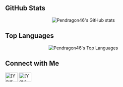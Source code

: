 
<div id="stats">
  <h2>GitHub Stats</h2>
  <div align="center">
    <img src="https://github-readme-stats.vercel.app/api?username=Pendragon46&show_icons=true&theme=radical" alt="Pendragon46's GitHub stats" />
  </div>
</div>

<div id="languages">
  <h2>Top Languages</h2>
  <div align="center">
    <img src="https://github-readme-stats.vercel.app/api/top-langs/?username=Pendragon46&layout=compact&theme=radical" alt="Pendragon46's Top Languages" />
  </div>
</div>

<div id="connect">
  <h2>Connect with Me</h2>
  <p align="left">
<!--     <a href="https://twitter.com/[Your Twitter Handle]" target="blank"><img align="center" src="https://raw.githubusercontent.com/rahuldkjain/github-profile-readme-generator/master/src/images/icons/Social/twitter.svg" alt="[Your Twitter Handle]" height="30" width="40" /></a> -->
    <a href="mailto:nicky.rindranirina@gmail.com" target="blank"><img align="center" src="https://upload.wikimedia.org/wikipedia/commons/7/7e/Gmail_icon_%282020%29.svg" alt="[Your Mail Handle]" height="30" width="40" /></a>
    <a href="https://linkedin.com/in/toky-nicky-rindranirina/" target="blank"><img align="center" src="https://raw.githubusercontent.com/rahuldkjain/github-profile-readme-generator/master/src/images/icons/Social/linked-in-alt.svg" alt="[Your LinkedIn Handle]" height="30" width="40" /></a>
    

<!--     <a href="https://stackoverflow.com/users/[Your StackOverflow Handle]" target="blank"><img align="center" src="https://raw.githubusercontent.com/rahuldkjain/github-profile-readme-generator/master/src/images/icons/Social/stack-overflow.svg" alt="[Your StackOverflow Handle]" height="30" width="40" /></a>
    <a href="https://instagram.com/[Your Instagram Handle]" target="blank"><img align="center" src="https://raw.githubusercontent.com/rahuldkjain/github-profile-readme-generator/master/src/images/icons/Social/instagram.svg" alt="[Your Instagram Handle]" height="30" width="40" /></a>
    <a href="https://www.youtube.com/c/[Your YouTube Handle]" target="blank"><img align="center" src="https://raw.githubusercontent.com/rahuldkjain/github-profile-readme-generator/master/src/images/icons/Social/youtube.svg" alt="[Your YouTube Handle]" height="30" width="40" /></a> -->
  </p>
</div>

<!--div align="center">
  
| GitHub Stats | Top Languages |
|--------------|---------------|
| [![GitHub Stats](https://github-readme-stats.vercel.app/api?username=Pendragon46&show_icons=true&theme=tokyonight)](https://github.com/Pendragon46) | [![Top Langs](https://github-readme-stats.vercel.app/api/top-langs/?username=Pendragon46&layout=compact&theme=tokyonight)](https://github.com/Pendragon46) |
</div -->
